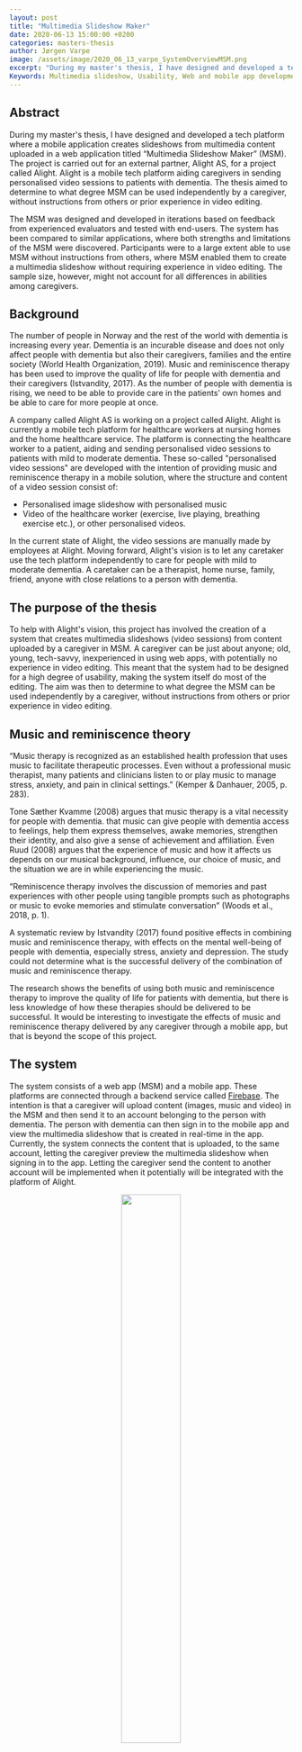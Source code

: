 ```yaml
---
layout: post
title: "Multimedia Slideshow Maker"
date: 2020-06-13 15:00:00 +0200
categories: masters-thesis
author: Jørgen Varpe
image: /assets/image/2020_06_13_varpe_SystemOverviewMSM.png
excerpt: "During my master's thesis, I have designed and developed a tech platform where a mobile application creates slideshows from multimedia content uploaded in a web application titled “Multimedia Slideshow Maker” (MSM). The project is carried out for an external partner, Alight AS, for a project called Alight. Alight is a mobile tech platform aiding caregivers in sending personalised video sessions to patients with dementia. This thesis aims to determine to what degree MSM can be used independently by a caregiver, without instructions from others or prior experience in video editing.  "
Keywords: Multimedia slideshow, Usability, Web and mobile app development, dementia and caregivers, music and reminiscence therapy
---
```


## Abstract

During my master's thesis, I have designed and developed a tech platform where a mobile application creates slideshows from multimedia content uploaded in a web application titled “Multimedia Slideshow Maker” (MSM). The project is carried out for an external partner, Alight AS, for a project called Alight. Alight is a mobile tech platform aiding caregivers in sending personalised video sessions to patients with dementia. The thesis aimed to determine to what degree MSM can be used independently by a caregiver, without instructions from others or prior experience in video editing.

The MSM was designed and developed in iterations based on feedback from experienced evaluators and tested with end-users. The system has been compared to similar applications, where both strengths and limitations of the MSM were discovered. Participants were to a large extent able to use MSM without instructions from others, where MSM enabled them to create a multimedia slideshow without requiring experience in video editing. The sample size, however, might not account for all differences in abilities among caregivers.

## Background

The number of people in Norway and the rest of the world with dementia is increasing every year. Dementia is an incurable disease and does not only affect people with dementia but also their caregivers, families and the entire society (World Health Organization, 2019). Music and reminiscence therapy has been used to improve the quality of life for people with dementia and their caregivers (Istvandity, 2017). As the number of people with dementia is rising, we need to be able to provide care in the patients’ own homes and be able to care for more people at once.

A company called Alight AS is working on a project called Alight. Alight is currently a mobile tech platform for healthcare workers at nursing homes and the home healthcare service. The platform is connecting the healthcare worker to a patient, aiding and sending personalised video sessions to patients with mild to moderate dementia. These so-called "personalised video sessions" are developed with the intention of providing music and reminiscence therapy in a mobile solution, where the structure and content of a video session consist of:

- Personalised image slideshow with personalised music
- Video of the healthcare worker (exercise, live playing, breathing exercise etc.), or other personalised videos.

In the current state of Alight, the video sessions are manually made by employees at Alight. Moving forward, Alight's vision is to let any caretaker use the tech platform independently to care for people with mild to moderate dementia. A caretaker can be a therapist, home nurse, family, friend, anyone with close relations to a person with dementia.

## The purpose of the thesis

To help with Alight's vision, this project has involved the creation of a system that creates multimedia slideshows (video sessions) from content uploaded by a caregiver in MSM. A caregiver can be just about anyone; old, young, tech-savvy, inexperienced in using web apps, with potentially no experience in video editing. This meant that the system had to be designed for a high degree of usability, making the system itself do most of the editing. The aim was then to determine to what degree the MSM can be used independently by a caregiver, without instructions from others or prior experience in video editing.

## Music and reminiscence theory

“Music therapy is recognized as an established health profession that uses music to facilitate therapeutic processes. Even without a professional music therapist, many patients and clinicians listen to or play music to manage stress, anxiety, and pain in clinical settings.” (Kemper & Danhauer, 2005, p. 283).

Tone Sæther Kvamme (2008) argues that music therapy is a vital necessity for people with dementia. that music can give people with dementia access to feelings, help them express themselves, awake memories, strengthen their identity, and also give a sense of achievement and affiliation. Even Ruud (2008) argues that the experience of music and how it affects us depends on our musical background, influence, our choice of music, and the situation we are in while experiencing the music.

“Reminiscence therapy involves the discussion of memories and past experiences with other people using tangible prompts such as photographs or music to evoke memories and stimulate conversation” (Woods et al., 2018, p. 1).

A systematic review by Istvandity (2017) found positive effects in combining music and reminiscence therapy, with effects on the mental well-being of people with dementia, especially stress, anxiety and depression. The study could not determine what is the successful delivery of the combination of music and reminiscence therapy.

The research shows the benefits of using both music and reminiscence therapy to improve the quality of life for patients with dementia, but there is less knowledge of how these therapies should be delivered to be successful. It would be interesting to investigate the effects of music and reminiscence therapy delivered by any caregiver through a mobile app, but that is beyond the scope of this project.

## The system

The system consists of a web app (MSM) and a mobile app. These platforms are connected through a backend service called [Firebase](https://firebase.google.com/). The intention is that a caregiver will upload content (images, music and video) in the MSM and then send it to an account belonging to the person with dementia. The person with dementia can then sign in to the mobile app and view the multimedia slideshow that is created in real-time in the app. Currently, the system connects the content that is uploaded, to the same account, letting the caregiver preview the multimedia slideshow when signing in to the app. Letting the caregiver send the content to another account will be implemented when it potentially will be integrated with the platform of Alight.

<figure align="middle">
<img src="/assets/image/2020_06_13_varpe_SystemOverviewMSM.png" width="50%"/>
<figcaption><strong>System overview</strong></figcaption>
</figure>

## The MSM

The MSM was developed with JavaScript, using a library called [React](https://reactjs.org/) and Firebase as a backend service. React was used to build the user interface, making functionalities for uploading content (music, images and video), and for letting the user rearrange the images to their choosing. Firebase was used as a service for authentication (login), database (metadata) and storage (multimedia content).

<figure align="middle">
<img src="/assets/image/2020_06_13_varpe_MSMtech.png" width="70%"/>
<figcaption><strong>Technical overview of MSM</strong></figcaption>
</figure>

## The mobile app

The mobile app was made to both create and present a multimedia slideshow in real-time. The reason for making the mobile app do this was the intention to include a music streaming service at a later stage. When a caregiver has to choose music to be consumed by another person it can quickly become a problem with sharing what may often be copyrighted material. Using a music streaming service can deal with this problem.

The mobile app was developed using a cross-platform development tool called [Flutter](https://flutter.dev/). Cross-platform means that I could write code that works for both Android and IOS, making the development both easier and faster. Flutter is quite a new tool, with the first stable version released in December 2018. As with many new products, bugs can be encountered, and of course, I did. A day of work could go by, trying to solve a bug. With the help of Even Brenna, an experienced developer at Alight AS, and a strong community of developers at [Stack Overflow](https://stackoverflow.com/), it was possible to fix and proceed.

The functionality of making a multimedia slideshow was developed with the help of three awesome libraries:

- [Carousel slider](https://pub.dev/packages/carousel_slider) - For making a slideshow of images
- [Just-audio](https://pub.dev/packages/just_audio) - For playing audio
- [Chewie](https://pub.dev/packages/chewie) - For playing a video

The programming language of Flutter is called Dart. This was used to handle fetching of data from Firebase, to add images to cache memory, and to schedule all events, making it look something like this:

<figure align="middle">
<video controls width="463px" height="618px">
    <source src="https://www.uio.no/english/studies/programmes/SMC-master/blog/assets/video/2020-06-13_guysio_ipadvid.mp4" type='video/mp4'>
</video>
<figcaption><strong>Example of multimedia slideshow</strong></figcaption>
</figure>

## Designing the user interface for a high degree of usability

“Usability is most often defined as the ease of use and acceptability of a system for a particular class of users carrying out specific tasks in a specific environment” (Holzinger, 2005, p. 71).

The biggest part of the project was to develop a user interface with a high degree of usability. This was achieved through the use of two methods. The first method used is called Heuristic evaluation (HE), a method from what Holzinger (2005) describes as User Inspection Methods. HE involves usability specialists judging the system, providing feedback to whether the system follows established usability principles or not. I used some popular usability principles called [Nielsen's Usability Heuristics](https://www.nngroup.com/articles/ten-usability-heuristics/).

I had a total of four design iterations where I received feedback from people with experience in user interaction, constantly improving the MSM based on the feedback received.

It went from being a single-page app, looking like this:

<figure align="middle">
<img src="/assets/image/2020_06_13_varpe_firstIteration.png" width="90%"/>
<figcaption><strong>First iteration</strong></figcaption>
</figure>

To a multistep form, looking like this:

<figure align="middle">
<img src="/assets/image/2020_06_13_varpe_currentIteration.png" width="90%"/>
<figcaption><strong>Current design</strong></figcaption>
</figure>

The image above shows the step where a user can add and rearrange images by dragging and dropping them in the white container box. The checkmarks above the box are there to illustrate progression in the form. In the previous steps, a title has been added to the multimedia slideshow, and a song has been uploaded. The final step is to add a video, and then submit all the content to Firebase. The content is then connected to the account, where it can be retrieved from Firebase in the mobile app, and a multimedia slideshow is created.

## User tests and results

The second method used was to test with potential caregivers (end-users). User tests were carried out with one-on-one video conferencing sessions with a total of eight participants, using a service called [Whereby](https://whereby.com/). Each participant was guided to download a beta release of the mobile app, and to download multimedia content (music, video and images) which they could use during testing of MSM.

During the user test, the participant was instructed to register and sign in to MSM and to create a multimedia slideshow by following the steps instructed by the application itself. While the participant was using the application, I used two methods: Thinking aloud and field observation. Thinking aloud means that the participant verbalises his/her thoughts while going through the process. Field observation involved the participant sharing the screen, making it possible for me to see every action the participant did and if problems or errors occurred. After the test session, I performed an interview and got feedback on the participant's thoughts about MSM's usability and the problems that had appeared.

The tests showed several usability problems, which affects Holzinger's (2005) five usability characteristics; Learnability, efficiency, memorability, low error rate and satisfaction. No critical errors appeared, but there were some unhandled events with missing or insufficient feedback to the participant. There was one element that stood out as a confusing and non-intuitive, and that was the plus/cross-icon at the home page, which you can see at the bottom of the page in the image below.

<figure align="middle">
<img src="/assets/image/2020_06_13_varpe_startIcon.png" width="90%"/>
<figcaption><strong>Confusing element</strong></figcaption>
</figure>

This is the icon that a user had to press to start making a multimedia slideshow. One user had to be told to press it to get started, and three other users asked if they should press it to proceed. The problem with the element is that it does not say "click here to make a multimedia slideshow". There should be a label, and it should be made to look more "clickable". There is a problem with "perceived affordance", a term coined by Norman (2004), based on the original term "affordance" by J.J. Gibson. One participant did not perceive that an action was possible at all, and it was not clear to the other three participants what action it afforded. It can be argued that the three participants who asked if they should press the element would have done so on their own without me being present as an observer, and would have learned its action. Still, it should not be necessary for participants to learn the action's outcome, and therefore it should be improved.

Several other usability problems surfaced, like image previews being too small for some users, an image appearing in a large format while dragging in Firefox, placeholder text being a bit confusing, and partly unclear illustration of progression. Images being too small is quite a serious problem, where one participant was observed to move closer to the screen to view them. As MSM is meant to be used by any caregiver, the application needs to account for older people with reduced eyesight. This has to be improved in the future version.

Most problems affected the overall satisfaction of use. This does not mean that it should not be addressed, it very much should. Most participants went through the application and completed all necessary steps on their own. Even with its usability problems, the participants reported that MSM was easy to use, easy to learn and that it was a quick process.

## Comparison with similar applications

There already exit web-based applications for making multimedia slideshows. Three commercial applications that I can compare MSM to, are:

- [Magisto](https://www.magisto.com/); markets itself as an AI (artificial intelligence) based video creation and editing platform.

- [Adobe Spark Video (ASV)](https://spark.adobe.com/nb-NO/make/video-maker/); markets itself as a video maker that lets the user create videos without design skills.

- [Animoto](https://animoto.com/); markets itself as an easy to use, quick to learn, video slideshow maker.

All of these share a common goal: To make a video maker that is easy to use. they all edit and generate a video file from the content you provide as a user. They provide a selection of editing styles (transitions, filters and effects), but the number of editing possibilities varies across the applications. Magisto leaves most of the editing to an AI-based Emotion Sense Technology. ASV includes options such as video trimming, reordering of media, in-browser microphone recordings and more. Animoto has the most editing capabilities, including every feature present in ASV and more.

What separates MSM most from these applications is that MSM is made for a single purpose. MSM follows the predefined structure, defined by Alight, where it starts with displaying images while the song is playing, and when the song is finished, the video is displayed (as you can see in the video further up in the blog). Since the videos that are added can be a greeting from a caregiver, musical performances, explanations of exercises and so on, it was important to stop the music while the video is shown. In all the aforementioned applications, the music will play over all the images and videos that are added, and you have no option to change this.

Magisto is the application that is closest to MSM, where most of the editing is left to the system itself. MSM and Magisto are the only two applications where the system will decide the display time of images. In ASV and Animoto, the user has to manually set the display time on every image.

Many of the editing capabilities found in these applications will be interesting to add to MSM, and may very well be added in a future version, but still, it is very important to keep MSM as easy to use for a user without experience in video editing.

## Comparison with a similar application with the same goal and purpose

An app proposed by Imtiaz et al. (2018) shows similarities in both system and purpose. The application is described as "a mobile multimedia reminiscence therapy application to reduce behavioural and psychological symptoms in persons with Alzheimer's". Alzheimer's disease is the most common cause of dementia.

The biggest difference from MSM is that they propose a single mobile application for both the caregiver and the person suffering from dementia, where the caregiver uploads multimedia content in the app on the device, and the patient watches the created multimedia slideshow on the same device. In my opinion, the part of the application that involves the presentation of the multimedia slideshow should be easily shared between caregivers. Let’s say a health worker puts together a multimedia show for a patient living at home. If one caregiver could send the multimedia show over the Internet to another account, any caregiver; friend, family, a health worker, can view the presentation together with the person with dementia.

Imtiaz et al. (2018) focus more on assessing the effects of individualised music therapy and reminiscence therapy delivered through a mobile app, and not on assessing the usability of the tool for a caregiver. The research has not gotten to the point where they have been able to test this in a clinical setting, so sadly I cannot say what therapeutic effect this application has on people with dementia.

## Conclusion and future work

Participants were to a large extent able to use MSM without instructions from others, where MSM enabled them to create a multimedia slideshow without requiring experience in video editing. The sample size, however, might not account for all differences in abilities among caregivers. The MSM has both strengths and limitations compared to similar applications. MSM does close to all editing itself and is tailored to the structure defined by Alight. Still, it can be improved in some areas, giving the users more freedom with added features, and improving the design to account for the usability problems that were encountered.

I would like to investigate the effect of music and reminiscence therapy on people with dementia, delivered through a mobile app from any caregiver, not only those that are educated as a music or reminiscence therapist. When the mobile app is designed and developed for a person with dementia, this can be assessed in clinical trials. I think it is important to assess both the therapeutic effectiveness and usability by using both qualitative and quantitative methods.

If you want to read a more detailed description of the project, you will at some point be able to find the thesis at [NTNU Open](https://ntnuopen.ntnu.no/ntnu-xmlui/). Search for Multimedia Slideshow Maker.

## References

Holzinger, A. (2005). Usability engineering methods for software developers. Communications of the ACM, 48(1), 71–74. https://doi.org/10.1145/1039539.1039541

Imtiaz, D., Khan, A., & Seelye, A. (2018). A Mobile Multimedia Reminiscence Therapy Application to Reduce Behavioral and Psychological Symptoms in Persons with Alzheimer’s. Journal of Healthcare Engineering, 2018, 1–9. https://doi.org/10.1155/2018/1536316

Istvandity, L. (2017). Combining music and reminiscence therapy interventions for wellbeing in elderly populations: A systematic review. Complementary Therapies in Clinical Practice, 28, 18–25. https://doi.org/10.1016/j.ctcp.2017.03.003

Kemper, K. J., & Danhauer, S. C. (2005). Music as Therapy. Southern Medical Journal, 98(3), 282–288. https://doi.org/10.1097/01.SMJ.0000154773.11986.39

Kvamme, T. S. (2008). Musikk for demensrammede – en livsnødvendighet? In Perspektiver på musikk og helse: 30 år med norsk musikkterapi (pp. 487–497). Norges musikkhøgskole.

Norman, D. A. (2004). Affordances and Design. 5.

Ruud, E. (2008). Et humanistisk perspektiv på norsk musikkterapi. In Perspektiver på musikk og helse: 30 år med norsk musikkterapi (pp. 5–28). Norges musikkhøgskole.

Woods, B., O’Philbin, L., Farrell, E. M., Spector, A. E., & Orrell, M. (2018). Reminiscence therapy for dementia. Cochrane Database of Systematic Reviews. https://doi.org/10.1002/14651858.CD001120.pub3

World Health Organization. (2019). Dementia. https://www.who.int/news-room/fact-sheets/detail/dementia
